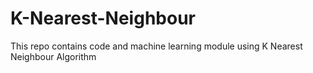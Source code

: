 # K-Nearest-Neighbour
This repo contains code and machine learning module using K Nearest Neighbour Algorithm
